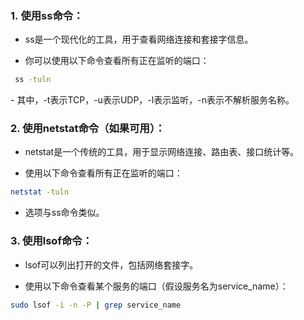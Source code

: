 ### 1. 使用ss命令：

- ss是一个现代化的工具，用于查看网络连接和套接字信息。

- 你可以使用以下命令查看所有正在监听的端口：
```bash
 ss -tuln
```
- 其中，-t表示TCP，-u表示UDP，-l表示监听，-n表示不解析服务名称。

### 2. 使用netstat命令（如果可用）：

- netstat是一个传统的工具，用于显示网络连接、路由表、接口统计等。

- 使用以下命令查看所有正在监听的端口：
```bash
netstat -tuln
```
- 选项与ss命令类似。

### 3. 使用lsof命令：

- lsof可以列出打开的文件，包括网络套接字。

- 使用以下命令查看某个服务的端口（假设服务名为service_name）：
```bash
sudo lsof -i -n -P | grep service_name
```